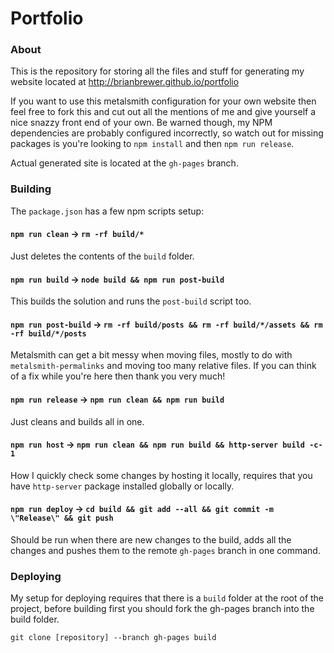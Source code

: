 # Portfolio

### About
This is the repository for storing all the files and stuff for generating my website located at http://brianbrewer.github.io/portfolio

If you want to use this metalsmith configuration for your own website then feel free to fork this and cut out all the mentions of me and give yourself a nice snazzy front end of your own. Be warned though, my NPM dependencies are probably configured incorrectly, so watch out for missing packages is you're looking to `npm install` and then `npm run release`.

Actual generated site is located at the `gh-pages` branch.

### Building
The `package.json` has a few npm scripts setup:

#### `npm run clean` -> `rm -rf build/*`
Just deletes the contents of the `build` folder.

#### `npm run build` -> `node build && npm run post-build`
This builds the solution and runs the `post-build` script too.

#### `npm run post-build` -> `rm -rf build/posts && rm -rf build/*/assets && rm -rf build/*/posts`
Metalsmith can get a bit messy when moving files, mostly to do with `metalsmith-permalinks` and moving too many relative files. If you can think of a fix while you're here then thank you very much!

#### `npm run release` -> `npm run clean && npm run build`
Just cleans and builds all in one.

#### `npm run host` -> `npm run clean && npm run build && http-server build -c-1`
How I quickly check some changes by hosting it locally, requires that you have `http-server` package installed globally or locally.

#### `npm run deploy` -> `cd build && git add --all && git commit -m \"Release\" && git push`
Should be run when there are new changes to the build, adds all the changes and pushes them to the remote `gh-pages` branch in one command.

### Deploying
My setup for deploying requires that there is a `build` folder at the root of the project, before building first you should fork the gh-pages branch into the build folder.

`git clone [repository] --branch gh-pages build`
